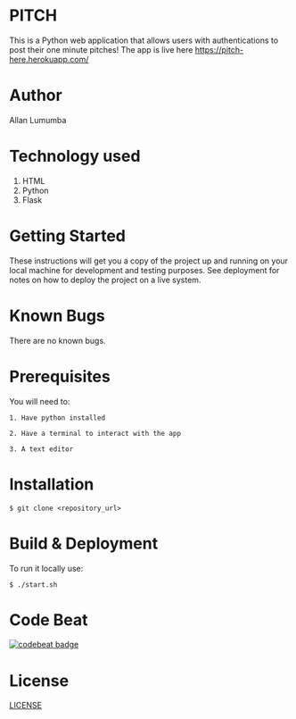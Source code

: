 # PITCH
This is a Python web application that allows users with authentications to post their one minute pitches! The app is live here https://pitch-here.herokuapp.com/

# Author
Allan Lumumba

# Technology used
1. HTML
2. Python
3. Flask

# Getting Started
These instructions will get you a copy of the project up and running on your local machine for development and testing purposes. See deployment for notes on how to deploy the project on a live system.

# Known Bugs
There are no known bugs.

# Prerequisites

You will need to:

    1. Have python installed
    
    2. Have a terminal to interact with the app
    
    3. A text editor
    
    
 # Installation
 
    $ git clone <repository_url>


# Build & Deployment
To run it locally use:

    $ ./start.sh


# Code Beat

[![codebeat badge](https://codebeat.co/badges/b07f02aa-feea-492c-ad3d-21e26918f022)](https://codebeat.co/projects/github-com-allanlas-blog-master)

# License
[LICENSE](LICENSE)